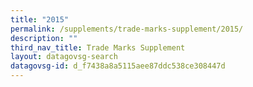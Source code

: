 ```yaml
---
title: "2015"
permalink: /supplements/trade-marks-supplement/2015/
description: ""
third_nav_title: Trade Marks Supplement
layout: datagovsg-search
datagovsg-id: d_f7438a8a5115aee87ddc538ce308447d
---
```

